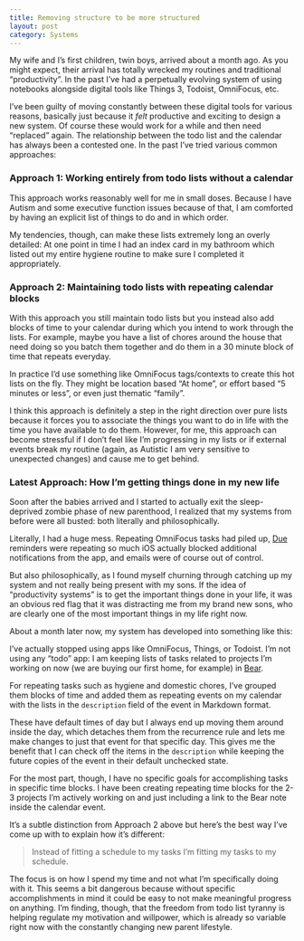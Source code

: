 ```yaml
---
title: Removing structure to be more structured
layout: post
category: Systems
---
```


My wife and I’s first children, twin boys, arrived about a month ago. As you might expect, their arrival has totally wrecked my routines and traditional “productivity”. In the past I’ve had a perpetually evolving system of using notebooks alongside digital tools like Things 3, Todoist, OmniFocus, etc.

I’ve been guilty of moving constantly between these digital tools for various reasons, basically just because it _felt_ productive and exciting to design a new system. Of course these would work for a while and then need “replaced” again. 
The relationship between the todo list and the calendar has always been a contested one. In the past I’ve tried various common approaches:

### Approach 1: Working entirely from todo lists without a calendar
This approach works reasonably well for me in small doses. Because I have Autism and some executive function issues because of that, I am comforted by having an explicit list of things to do and in which order. 

My tendencies, though, can make these lists extremely long an overly detailed: At one point in time I had an index card in my bathroom which listed out my entire hygiene routine to make sure I completed it appropriately.

### Approach 2: Maintaining todo lists with repeating calendar blocks
With this approach you still maintain todo lists but you instead also add blocks of time to your calendar during which you intend to work through the lists. For example, maybe you have a list of chores around the house that need doing so you batch them together and do them in a 30 minute block of time that repeats everyday.

In practice I’d use something like OmniFocus tags/contexts to create this hot lists on the fly. They might be location based “At home”, or effort based “5 minutes or less”, or even just thematic “family”.

I think this approach is definitely a step in the right direction over pure lists because it forces you to associate the things you want to do in life with the time you have available to do them. However, for me, this approach can become stressful if I don’t feel like I’m progressing in my lists or if external events break my routine (again, as Autistic I am very sensitive to unexpected changes) and cause me to get behind.

### Latest Approach: How I’m getting things done in my new life
Soon after the babies arrived and I started to actually exit the sleep-deprived zombie phase of new parenthood, I realized that my systems from before were all busted: both literally and philosophically.

Literally, I had a huge mess. Repeating OmniFocus tasks had piled up, [Due](https://www.dueapp.com) reminders were repeating so much iOS actually blocked additional notifications from the app, and emails were of course out of control.

But also philosophically, as I found myself churning through catching up my system and not really being present with my sons. If the idea of “productivity systems” is to get the important things done in your life, it was an obvious red flag that it was distracting me from my brand new sons, who are clearly one of the most important things in my life right now.

About a month later now, my system has developed into something like this:

I’ve actually stopped using apps like OmniFocus, Things, or Todoist. I’m not using any “todo” app: I am keeping lists of tasks related to projects I’m working on now (we are buying our first home, for example) in [Bear](https://bear.app).

For repeating tasks such as hygiene and domestic chores, I’ve grouped them blocks of time and added them as repeating events on my calendar with the lists in the `description` field of the event in Markdown format. 

These have default times of day but I always end up moving them around inside the day, which detaches them from the recurrence rule and lets me make changes to just that event for that specific day. This gives me the benefit that I can check off the  items in the `description` while keeping the future copies of the event in their default unchecked state.

For the most part, though, I have no specific goals for accomplishing tasks in specific time blocks. I have been creating repeating time blocks for the 2-3 projects I’m actively working on and just including a link to the Bear note inside the calendar event.

It’s a subtle distinction from Approach 2 above but here’s the best way I’ve come up with to explain how it’s different:

> Instead of fitting a schedule to my tasks I’m fitting my tasks to my schedule.

The focus is on how I spend my time and not what I’m specifically doing with it. This seems a bit dangerous because without specific accomplishments in mind it could be easy to not make meaningful progress on anything. I’m finding, though, that the freedom from todo list tyranny is helping regulate my motivation and willpower, which is already so variable right now with the constantly changing new parent lifestyle.
